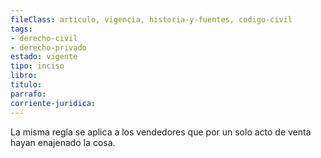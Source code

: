 ```yaml
---
fileClass: articulo, vigencia, historia-y-fuentes, codigo-civil
tags:
- derecho-civil
- derecho-privado
estado: vigente
tipo: inciso
libro:
titulo:
parrafo:
corriente-juridica:
---
```

La misma regla se aplica a los vendedores que por un solo acto de venta hayan enajenado la cosa.